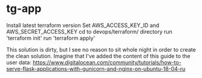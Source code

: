 # tg-app
Install latest terraform version
Set AWS_ACCESS_KEY_ID and AWS_SECRET_ACCESS_KEY
cd to devops/terraform/ directory
run 'terraform init'
run 'terraform apply'

This solution is dirty, but I see no reason to sit whole night in order to create the clean solution.
Imagine that I've added the content of this guide to the user data:
https://www.digitalocean.com/community/tutorials/how-to-serve-flask-applications-with-gunicorn-and-nginx-on-ubuntu-18-04-ru
